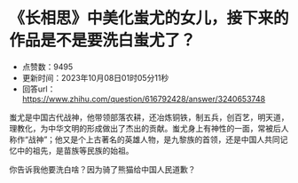 # 《长相思》中美化蚩尤的女儿，接下来的作品是不是要洗白蚩尤了？
- 点赞数：9495
- 更新时间：2023年10月08日01时05分11秒
- 回答url：https://www.zhihu.com/question/616792428/answer/3240653748
<body>
 <p data-pid="kzdXI-NN">蚩尤是中国古代战神，他带领部落农耕，还冶炼铜铁，制五兵，创百艺，明天道，理教化，为中华文明的形成做出了杰出的贡献。蚩尤身上有神性的一面，常被后人称作“战神”；他又是个上古著名的英雄人物，是九黎族的首领，还是中国人共同记忆中的祖先，是苗族等民族的始祖。</p>
 <p data-pid="YuEHcHVy">你告诉我他要洗白啥？因为骑了熊猫给中国人民道歉？</p>
</body>